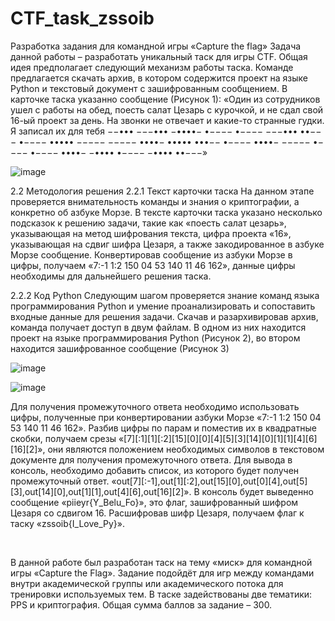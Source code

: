 # CTF_task_zssoib
Разработка задания для командной игры «Capture the flag»
Задача данной работы – разработать уникальный таск для игры CTF. Общая идея предполагает следующий механизм работы таска.
Команде предлагается скачать архив, в котором содержится проект на языке Python и текстовый документ с зашифрованным сообщением. В карточке таска указанно сообщение (Рисунок 1): «Один из сотрудников ушел с работы на обед, поесть салат Цезарь с курочкой, и не сдал свой 16-ый проект за день. На звонки не отвечает и какие-то странные гудки. Я записал их для тебя 
−−••• −−−••• −••••− •−−−−   •−−−− −−−••• ••−−−   •−−−− ••••• −−−−−   −−−−− ••••−   ••••• •••−−   •−−−− ••••− −−−−−   •−−−− •−−−−   ••••− −••••   •−−−− −•••• ••−−−»

![image](https://github.com/RomanNoyanov/CTF_task_zssoib/assets/67968329/87e82fc2-bc1f-4457-beb2-c6e483e7f5af)

2.2 Методология решения 
2.2.1 Текст карточки таска
На данном этапе проверяется внимательность команды и знания о криптографии, а конкретно об азбуке Морзе.
В тексте карточки таска указано несколько подсказок к решению задачи, такие как «поесть салат цезарь», указывающая на метод шифрования текста, цифра проекта «16», указывающая на сдвиг шифра Цезаря, а также закодированное в азбуке Морзе сообщение.
Конвертировав сообщение из азбуки Морзе в цифры, получаем «7:-1  1:2  150  04  53  140  11  46  162», данные цифры необходимы для дальнейшего решения таска.

2.2.2 Код Python 
Следующим шагом проверяется знание команд языка программирования Python и умение проанализировать и сопоставить входные данные для решения задачи.
Скачав и разархивировав архив, команда получает доступ в двум файлам. В одном из них находится проект на языке программирования Python (Рисунок 2), во втором находится зашифрованное сообщение (Рисунок 3)

 
![image](https://github.com/RomanNoyanov/CTF_task_zssoib/assets/67968329/69daf397-fa44-4d52-ae99-b6b3a703bcef)

![image](https://github.com/RomanNoyanov/CTF_task_zssoib/assets/67968329/63e8e724-89bc-43f5-8910-a881e732c7b3)

Для получения промежуточного ответа необходимо использовать цифры, полученные при конвертировании азбуки Морзе «7:-1  1:2  150  04  53  140  11  46  162». Разбив цифры по парам и поместив их в квадратные скобки, получаем срезы «[7][:1][1][:2][15][0][0][4][5][3][14][0][1][1][4][6][16][2]», они являются положением необходимых символов в текстовом документе для получения промежуточного ответа. Для вывода в консоль, необходимо добавить список, из которого будет получен промежуточный ответ. «out[7][:-1],out[1][:2],out[15][0],out[0][4],out[5][3],out[14][0],out[1][1],out[4][6],out[16][2]».
В консоль будет выведенно сообщение «piieyr{Y_Belu_Fo}», это флаг, зашифрованный шифром Цезаря со сдвигом 16. Расшифровав шифр Цезаря, получаем флаг к таску «zssoib{I_Love_Py}».

 
 
В данной работе был разработан таск на тему «миск» для командной игры «Capture the Flag». Задание подойдёт для игр между командами внутри академической группы или академического потока для тренировки используемых тем. В таске задействованы две тематики: PPS и криптография. Общая сумма баллов за задание – 300.
